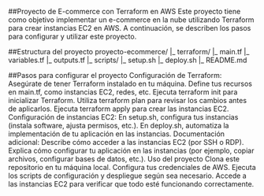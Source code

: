 ##Proyecto de E-commerce con Terraform en AWS
Este proyecto tiene como objetivo implementar un e-commerce en la nube utilizando Terraform para crear instancias EC2 en AWS. A continuación, se describen los pasos para configurar y utilizar este proyecto.

##Estructura del proyecto
proyecto-ecommerce/
|_ terraform/
   |_ main.tf
   |_ variables.tf
   |_ outputs.tf
|_ scripts/
   |_ setup.sh
   |_ deploy.sh
|_ README.md

##Pasos para configurar el proyecto
Configuración de Terraform:
Asegúrate de tener Terraform instalado en tu máquina.
Define tus recursos en main.tf, como instancias EC2, redes, etc.
Ejecuta terraform init para inicializar Terraform.
Utiliza terraform plan para revisar los cambios antes de aplicarlos.
Ejecuta terraform apply para crear las instancias EC2.
Configuración de instancias EC2:
En setup.sh, configura tus instancias (instala software, ajusta permisos, etc.).
En deploy.sh, automatiza la implementación de tu aplicación en las instancias.
Documentación adicional:
Describe cómo acceder a las instancias EC2 (por SSH o RDP).
Explica cómo configurar tu aplicación en las instancias (por ejemplo, copiar archivos, configurar bases de datos, etc.).
Uso del proyecto
Clona este repositorio en tu máquina local.
Configura tus credenciales de AWS.
Ejecuta los scripts de configuración y despliegue según sea necesario.
Accede a las instancias EC2 para verificar que todo esté funcionando correctamente.
